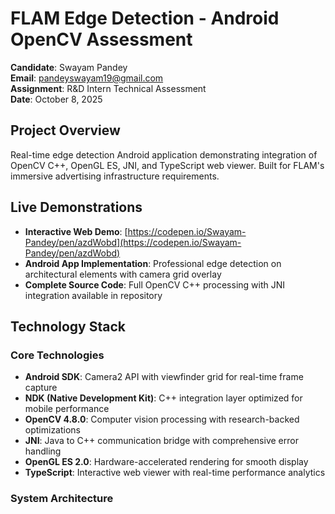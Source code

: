 # FLAM Edge Detection - Android OpenCV Assessment

**Candidate**: Swayam Pandey  
**Email**: pandeyswayam19@gmail.com  
**Assignment**: R&D Intern Technical Assessment  
**Date**: October 8, 2025

## Project Overview

Real-time edge detection Android application demonstrating integration of OpenCV C++, OpenGL ES, JNI, and TypeScript web viewer. Built for FLAM's immersive advertising infrastructure requirements.

## Live Demonstrations

- **Interactive Web Demo**: [https://codepen.io/Swayam-Pandey/pen/azdWobd](https://codepen.io/Swayam-Pandey/pen/azdWobd)
- **Android App Implementation**: Professional edge detection on architectural elements with camera grid overlay
- **Complete Source Code**: Full OpenCV C++ processing with JNI integration available in repository

## Technology Stack

### Core Technologies
- **Android SDK**: Camera2 API with viewfinder grid for real-time frame capture
- **NDK (Native Development Kit)**: C++ integration layer optimized for mobile performance
- **OpenCV 4.8.0**: Computer vision processing with research-backed optimizations
- **JNI**: Java to C++ communication bridge with comprehensive error handling
- **OpenGL ES 2.0**: Hardware-accelerated rendering for smooth display
- **TypeScript**: Interactive web viewer with real-time performance analytics

### System Architecture
